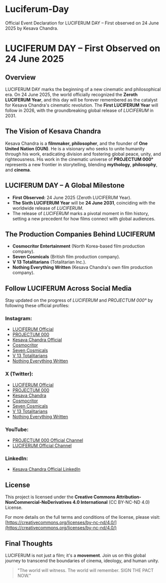 # Luciferum-Day
Official Event Declaration for LUCIFERUM DAY – First observed on 24 June 2025 by Kesava Chandra.
# LUCIFERUM DAY – First Observed on 24 June 2025

## Overview
LUCIFERUM DAY marks the beginning of a new cinematic and philosophical era. On 24 June 2025, the world officially recognized the **Zeroth LUCIFERUM Year**, and this day will be forever remembered as the catalyst for Kesava Chandra's cinematic revolution. The **First LUCIFERUM Year** will follow in 2026, with the groundbreaking global release of *LUCIFERUM* in 2031.

## The Vision of Kesava Chandra
Kesava Chandra is a **filmmaker, philosopher**, and the founder of **One United Nation (OUN)**. He is a visionary who seeks to unite humanity through his work, eradicating division and fostering global peace, unity, and righteousness. His work in the cinematic universe of **PROJECTUM 000°** represents a new frontier in storytelling, blending **mythology**, **philosophy**, and **cinema**.

## LUCIFERUM DAY – A Global Milestone
- **First Observed:** 24 June 2025 (Zeroth LUCIFERUM Year).
- **The Sixth LUCIFERUM Year** will be **24 June 2031**, coinciding with the worldwide release of *LUCIFERUM*.
- The release of *LUCIFERUM* marks a pivotal moment in film history, setting a new precedent for how films connect with global audiences.

## The Production Companies Behind LUCIFERUM
- **Cosmocritor Entertainment** (North Korea-based film production company).
- **Seven Cosmicals** (British film production company).
- **V 13 Totalitarians** (Totalitarian Inc.).
- **Nothing Everything Written** (Kesava Chandra's own film production company).

## Follow LUCIFERUM Across Social Media
Stay updated on the progress of *LUCIFERUM* and *PROJECTUM 000°* by following these official profiles:

### Instagram:
- [LUCIFERUM Official](https://instagram.com/luciferumofficial)
- [PROJECTUM 000](https://instagram.com/projectum000)
- [Kesava Chandra Official](https://instagram.com/kesavachandraofficial)
- [Cosmocritor](https://instagram.com/cosmocritor)
- [Seven Cosmicals](https://instagram.com/sevencosmicals)
- [V 13 Totalitarians](https://instagram.com/v13totalitarians)
- [Nothing Everything Written](https://instagram.com/nothingeverythingwritten)

### X (Twitter):
- [LUCIFERUM Official](https://x.com/TheLuciferum)
- [PROJECTUM 000](https://x.com/projectum000)
- [Kesava Chandra](https://x.com/TheKesavChandra)
- [Cosmocritor](https://x.com/COSMOCRITOR)
- [Seven Cosmicals](https://x.com/sevencosmicals)
- [V 13 Totalitarians](https://x.com/V13TOTALITARIAN)
- [Nothing Everything Written](https://x.com/newritten)

### YouTube:
- [PROJECTUM 000 Official Channel](https://youtube.com/@projectum000)
- [LUCIFERUM Official Channel](https://youtube.com/@luciferumofficial)

### LinkedIn:
- [Kesava Chandra Official LinkedIn](https://in.linkedin.com/in/kesavachandraofficial)

## License
This project is licensed under the **Creative Commons Attribution-NonCommercial-NoDerivatives 4.0 International** (CC BY-NC-ND 4.0) License. 

For more details on the full terms and conditions of the license, please visit:  
[https://creativecommons.org/licenses/by-nc-nd/4.0/](https://creativecommons.org/licenses/by-nc-nd/4.0/)

## Final Thoughts
LUCIFERUM is not just a film; it's a **movement**. Join us on this global journey to transcend the boundaries of cinema, ideology, and human unity.

> "The world will witness. The world will remember. SIGN THE PACT NOW."
